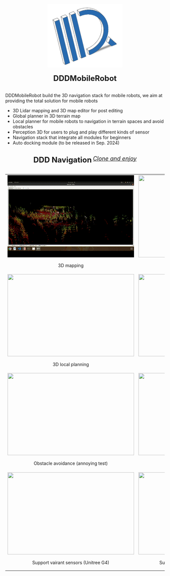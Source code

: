 <div align="center">
  <img src="https://github.com/dddmobilerobot/.github/blob/main/materials/dddmr_logo.png" height="200"/>
  <div>&nbsp;</div>
  <div align="center">
    <b><font size="5">DDDMobileRobot</font></b>
</div>
<div>&nbsp;</div>
</div>

DDDMobileRobot build the 3D navigation stack for mobile robots, we aim at providing the total solution for mobile robots

- 3D Lidar mapping and 3D map editor for post editing
- Global planner in 3D terrain map
- Local planner for mobile robots to navigation in terrain spaces and avoid obstacles
- Perception 3D for users to plug and play different kinds of sensor
- Navigation stack that integrate all modules for beginners
- Auto docking module (to be released in Sep. 2024)

<div align="center">
  <div>&nbsp;</div>
  <div align="center">
    <b><font size="5">DDD Navigation</font></b>
    <sup>
      <a href="https://github.com/dddmobilerobot/dddmr_navigation">
        <i><font size="4">Clone and enjoy</font></i>
      </a>
    </sup>
</div>
<div>&nbsp;</div>
</div>
  
<table align='center'>
  <tr width="100%">
    <td width="50%"><img src="https://github.com/dddmobilerobot/dddmr_documentation_materials/blob/main/dddmr_navigation/mapping.gif" width="400" height="260"/><p align='center'>3D mapping</p></td>
    <td width="50%"><img src="https://github.com/dddmobilerobot/dddmr_documentation_materials/blob/main/dddmr_navigation/global_planner.gif" width="400" height="260"/><p align='center'>3D global planning</p></td>
  </tr>
  <tr width="100%">
    <td><img src="https://github.com/dddmobilerobot/dddmr_documentation_materials/blob/main/dddmr_navigation/local_planner.gif" width="400" height="260"/><p align='center'>3D local planning</p></td>
    <td><img src="https://github.com/dddmobilerobot/dddmr_documentation_materials/blob/main/dddmr_navigation/navigation.gif" width="400" height="260"/><p align='center'>3D navigation</p></td>
  </tr>
  <tr width="100%">
    <td><img src="https://github.com/dddmobilerobot/dddmr_documentation_materials/blob/main/dddmr_navigation/annoying_test.gif" width="400" height="260"/><p align='center'>Obstacle avoidance (annoying test)</p></td>
    <td><img src="https://github.com/dddmobilerobot/dddmr_documentation_materials/blob/main/dddmr_navigation/auto_charging.gif" width="400" height="260"/><p align='center'>Auto docking</p></td>
  </tr>
  <tr width="100%">
    <td><img src="https://github.com/dddmobilerobot/dddmr_documentation_materials/blob/main/perception_3d/scanning_lidar_demo.gif" width="400" height="260"/><p align='center'>Support vairant sensors (Unitree G4)</p></td>
    <td><img src="https://github.com/dddmobilerobot/dddmr_documentation_materials/blob/main/perception_3d/multi_depth_camera_demo.gif" width="400" height="260"/><p align='center'>Support vairant sensors (Depth Camera)</p></td>
  </tr>
</table> 
